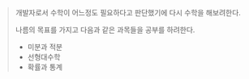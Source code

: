 > 개발자로서 수학이 어느정도 필요하다고 판단했기에 다시 수학을 해보려한다.
>
> 나름의 목표를 가지고 다음과 같은 과목들을 공부를 하려한다.
>
> - 미분과 적분
> - 선형대수학
> - 확률과 통계


